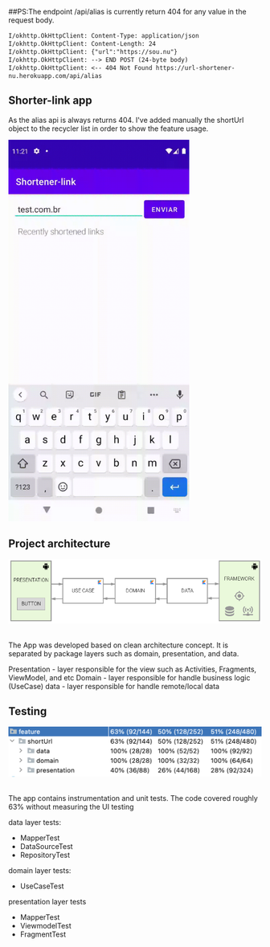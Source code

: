 ##PS:The endpoint /api/alias is currently return 404 for any value in the request body.

```/okhttp.OkHttpClient: --> POST https://url-shortener-nu.herokuapp.com/api/alias
I/okhttp.OkHttpClient: Content-Type: application/json
I/okhttp.OkHttpClient: Content-Length: 24
I/okhttp.OkHttpClient: {"url":"https://sou.nu"}
I/okhttp.OkHttpClient: --> END POST (24-byte body)
I/okhttp.OkHttpClient: <-- 404 Not Found https://url-shortener-nu.herokuapp.com/api/alias
```

## Shorter-link app

As the alias api is always returns 404. I've added manually the shortUrl object to the recycler list in order to show the feature usage.

<img src ="https://github.com/douglasalipio/shortenUrlApp/blob/main/device-2023-03-08-112147.gif"  width="360"/>&nbsp;&nbsp;


## Project architecture
<img src ="https://github.com/douglasalipio/weathercheck_interview/blob/master/clean-architecture-interaction.png" />&nbsp;&nbsp;

The App was developed based on clean architecture concept. It is separated by package layers such as
domain, presentation, and data.

Presentation - layer responsible for the view such as Activities, Fragments, ViewModel, and etc
Domain - layer responsible for handle business logic (UseCase)
data - layer responsible for handle remote/local data

## Testing
<img src ="https://github.com/douglasalipio/shortenUrlApp/blob/main/Screen%20Shot%202023-03-08%20at%2011.14.34.png" />&nbsp;&nbsp;

The app contains instrumentation and unit tests. 
The code covered roughly 63% without measuring the UI testing

data layer tests:

* MapperTest
* DataSourceTest
* RepositoryTest

domain layer tests:

* UseCaseTest

presentation layer tests

* MapperTest
* ViewmodelTest
* FragmentTest


